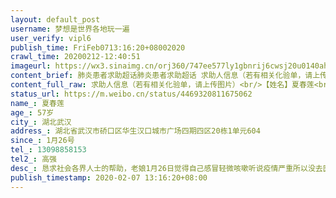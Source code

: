 ```yaml
---
layout: default_post
username: 梦想是世界各地玩一遍
user_verify: vipl6
publish_time: FriFeb0713:16:20+08002020
crawl_time: 20200212-12:40:51
imageurl: https://wx3.sinaimg.cn/orj360/747ee577ly1gbnrij6cwsj20u0140ah0.jpg,https://wx4.sinaimg.cn/orj360/747ee577ly1gbnrijtk63j21400u0am2.jpg,https://wx2.sinaimg.cn/orj360/747ee577ly1gbnrika5u2j20u0140gsm.jpg,https://wx1.sinaimg.cn/orj360/747ee577ly1gbnrikq192j20u0140grf.jpg,https://wx4.sinaimg.cn/orj360/747ee577ly1gbnrilboixj20u0140dnk.jpg,https://wx4.sinaimg.cn/orj360/747ee577ly1gbnrilsamcj21400u0n2o.jpg
content_brief: 肺炎患者求助超话肺炎患者求助超话 求助人信息（若有相关化验单，请上传图片）【姓名】夏春莲【年龄】57岁【所在城市】湖北武汉【所在小区、社区】湖北省武汉市硚口区华生汉口城市广场四期四区20栋1单元604【患病时间】1月26号【联系方式】13098858153【其他紧急联系人】高强 【病情描 ...全文
content_full_raw: 求助人信息（若有相关化验单，请上传图片）<br/>【姓名】夏春莲<br/>【年龄】57岁<br/>【所在城市】湖北武汉<br/>【所在小区、社区】湖北省武汉市硚口区华生汉口城市广场四期四区20栋1单元604<br/>【患病时间】1月26号<br/>【联系方式】13098858153<br/>【其他紧急联系人】高强<br/>【病情描述】恳求社会各界人士的帮助，老娘1月26日觉得自己感冒轻微咳嗽听说疫情严重所以没去医院检查到2月1日下午听说开始咳嗽变严重有发热呕吐现象于是当晚我回到家中2号一早陪同老娘根据要求去了社区发热登记再去社区卫生院初诊抽血检查然后就近到了古田三路普爱医院就诊拍CT疑似病毒感染开药没开针医生说吃药有好转就继续吃药治疗观察几天没好转再去打针于是在家进行隔离治疗当时已经全身乏力行动不便第二天带到宜尚酒店指定核酸测试点进行确诊取样后回家等电话一直没消息期间状态非常不好几乎没有下床完全不能进食喝水都吐联系社区医生恳求住院治疗因没有确诊医院不收让我们自己挺一下我们也知道全国疫情严重政府医疗压力很大我们也尽量克制在家观察克服于6日晚病情变重浑身抽搐呼吸困难打120无果自行驾车前往医院救治打了两针情况稍微缓解医生说双肺变白随时有生命危险让我们联系社区尽快安排住院不敢回家怕遇到紧急情况来不及救治在医院门口他们在车中过夜联系社区想尽快安排住院社区让我们直接去医院就在医院我们已经不知道该去哪里了我不太懂确诊到底是个什么玩意了人都快不行了所有迹象表明就是这个新冠病毒了难道就是因为一个确诊的问题没医院收治像踢皮球一样推去推来家中还有两位八十多岁的爷爷奶奶安排在华生城市广场四期四区20栋二单元504无人看管生活起居就他们自己俩老爸刚也查出右肺感染性病变目前就我没被感染但是一直在接触我不知道像这样我还能挺多久内心几乎崩溃也不清楚我老爸还能挺多久我不求安慰只想他们得到医院收治不需要国家补贴就医费用只想得到床位跪求大家帮我指个方向…<ahref='/n/卫健委'>@卫健委</a><ahref='/n/武汉热线'>@武汉热线</a><ahref='/n/协和医院'>@协和医院</a><ahref='/n/同济医院'>@同济医院</a>
status_url: https://m.weibo.cn/status/4469320811675062
name_: 夏春莲
age_: 57岁
city_: 湖北武汉
address_: 湖北省武汉市硚口区华生汉口城市广场四期四区20栋1单元604
since_: 1月26号
tel_: 13098858153
tel2_: 高强
desc_: 恳求社会各界人士的帮助，老娘1月26日觉得自己感冒轻微咳嗽听说疫情严重所以没去医院检查到2月1日下午听说开始咳嗽变严重有发热呕吐现象于是当晚我回到家中2号一早陪同老娘根据要求去了社区发热登记再去社区卫生院初诊抽血检查然后就近到了古田三路普爱医院就诊拍CT疑似病毒感染开药没开针医生说吃药有好转就继续吃药治疗观察几天没好转再去打针于是在家进行隔离治疗当时已经全身乏力行动不便第二天带到宜尚酒店指定核酸测试点进行确诊取样后回家等电话一直没消息期间状态非常不好几乎没有下床完全不能进食喝水都吐联系社区医生恳求住院治疗因没有确诊医院不收让我们自己挺一下我们也知道全国疫情严重政府医疗压力很大我们也尽量克制在家观察克服于6日晚病情变重浑身抽搐呼吸困难打120无果自行驾车前往医院救治打了两针情况稍微缓解医生说双肺变白随时有生命危险让我们联系社区尽快安排住院不敢回家怕遇到紧急情况来不及救治在医院门口他们在车中过夜联系社区想尽快安排住院社区让我们直接去医院就在医院我们已经不知道该去哪里了我不太懂确诊到底是个什么玩意了人都快不行了所有迹象表明就是这个新冠病毒了难道就是因为一个确诊的问题没医院收治像踢皮球一样推去推来家中还有两位八十多岁的爷爷奶奶安排在华生城市广场四期四区20栋二单元504无人看管生活起居就他们自己俩老爸刚也查出右肺感染性病变目前就我没被感染但是一直在接触我不知道像这样我还能挺多久内心几乎崩溃也不清楚我老爸还能挺多久我不求安慰只想他们得到医院收治不需要国家补贴就医费用只想得到床位跪求大家帮我指个方向…<ahref='/n/卫健委'>@卫健委</a><ahref='/n/武汉热线'>@武汉热线</a><ahref='/n/协和医院'>@协和医院</a><ahref='/n/同济医院'>@同济医院</a>
publish_timestamp: 2020-02-07 13:16:20+08:00
---
```

